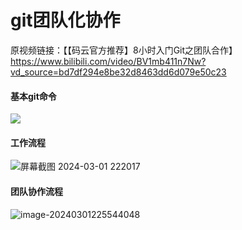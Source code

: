 # git团队化协作

原视频链接：【【码云官方推荐】8小时入门Git之团队合作】https://www.bilibili.com/video/BV1mb411n7Nw?vd_source=bd7df294e8be32d8463dd6d079e50c23

#### 基本git命令

![](https://cylk-pic.oss-cn-beijing.aliyuncs.com/pic/%E5%B1%8F%E5%B9%95%E6%88%AA%E5%9B%BE%202024-03-01%20220644.png)

#### 工作流程

![屏幕截图 2024-03-01 222017](https://cylk-pic.oss-cn-beijing.aliyuncs.com/pic/%E5%B1%8F%E5%B9%95%E6%88%AA%E5%9B%BE%202024-03-01%20222017.png)

#### 团队协作流程

![image-20240301225544048](https://cylk-pic.oss-cn-beijing.aliyuncs.com/pic/image-20240301225544048.png)